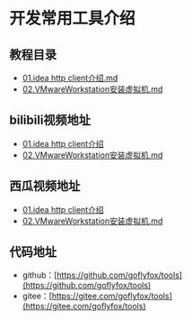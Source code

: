 # 开发常用工具介绍

## 教程目录

* [01.idea http client介绍.md](doc/01.idea-http-client.md)
* [02.VMwareWorkstation安装虚拟机.md](doc/02.vmware.md)

## bilibili视频地址

* [01.idea http client介绍](https://www.bilibili.com/video/BV12V411f7ab/)
* [02.VMwareWorkstation安装虚拟机.md](https://www.bilibili.com/video/BV16t4y1m7a7/)

## 西瓜视频地址

* [01.idea http client介绍](https://www.ixigua.com/i6810402237899080206/)
* [02.VMwareWorkstation安装虚拟机.md](http://mp.toutiao.com/6811545521073685004/)


## 代码地址

* github：[https://github.com/goflyfox/tools](https://github.com/goflyfox/tools)
* gitee：[https://gitee.com/goflyfox/tools](https://gitee.com/goflyfox/tools)

